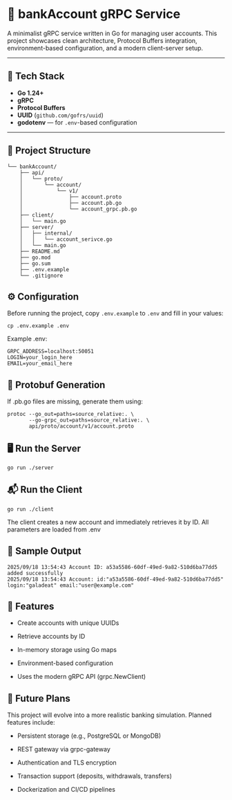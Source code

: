 # 🏦 bankAccount gRPC Service

A minimalist gRPC service written in Go for managing user accounts. This project showcases clean architecture, Protocol Buffers integration, environment-based configuration, and a modern client-server setup.

---

## 🚀 Tech Stack

- **Go 1.24+**
- **gRPC**
- **Protocol Buffers**
- **UUID** (`github.com/gofrs/uuid`)
- **godotenv** — for `.env`-based configuration

---

## 📁 Project Structure
```
└── bankAccount/
    ├── api/
    │   └── proto/
    │       └── account/
    │           └── v1/
    │               ├── account.proto
    │               ├── account.pb.go
    │               └── account_grpc.pb.go
    ├── client/
    │   └── main.go
    ├── server/
    │   ├── internal/
    │   │   └── account_serivce.go
    │   └── main.go
    ├── README.md
    ├── go.mod
    ├── go.sum
    ├── .env.example
    └── .gitignore

```

## ⚙️ Configuration

Before running the project, copy `.env.example` to `.env` and fill in your values:

```
cp .env.example .env
```
Example .env:
```
GRPC_ADDRESS=localhost:50051
LOGIN=your_login_here
EMAIL=your_email_here
```

## 🧪 Protobuf Generation

If .pb.go files are missing, generate them using:
```
protoc --go_out=paths=source_relative:. \
       --go-grpc_out=paths=source_relative:. \
       api/proto/account/v1/account.proto
```

## 🖥️ Run the Server
```
go run ./server
```

## 📬 Run the Client
```
go run ./client
```
The client creates a new account and immediately retrieves it by ID. All parameters are loaded from .env


## 📌 Sample Output
```
2025/09/18 13:54:43 Account ID: a53a5586-60df-49ed-9a82-510d6ba77dd5 added successfully
2025/09/18 13:54:43 Account: id:"a53a5586-60df-49ed-9a82-510d6ba77dd5" login:"galadeat" email:"user@example.com"
```

## 🧠 Features

- Create accounts with unique UUIDs

- Retrieve accounts by ID

- In-memory storage using Go maps

- Environment-based configuration

- Uses the modern gRPC API (grpc.NewClient)

## 🔮 Future Plans

This project will evolve into a more realistic banking simulation. Planned features include:

- Persistent storage (e.g., PostgreSQL or MongoDB)

- REST gateway via grpc-gateway

- Authentication and TLS encryption

- Transaction support (deposits, withdrawals, transfers)

- Dockerization and CI/CD pipelines
